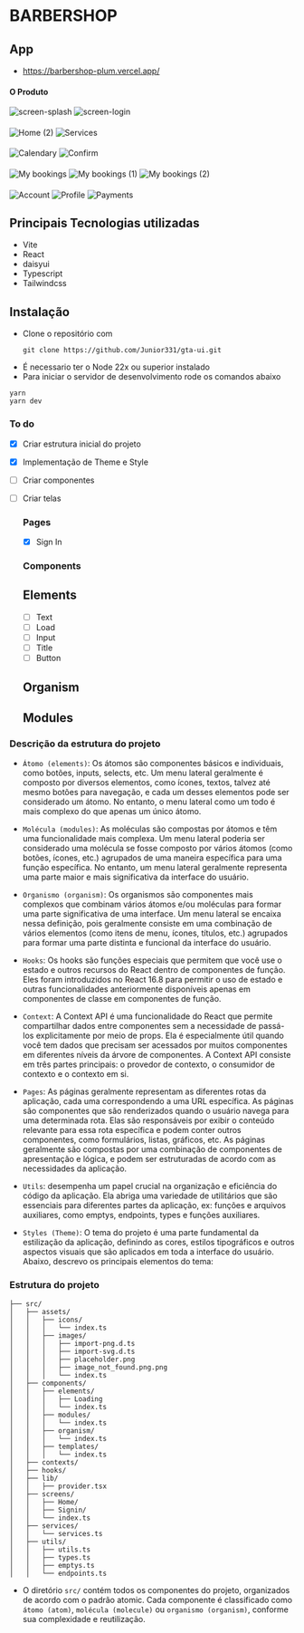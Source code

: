 # BARBERSHOP

## App

- https://barbershop-plum.vercel.app/

#### O Produto

![screen-splash](https://github.com/user-attachments/assets/740b2ede-8ad4-4283-b6af-c8a061ee8702)
![screen-login](https://github.com/user-attachments/assets/8a2aeaeb-56f8-4b23-b553-1158d8b92f04)

####

![Home (2)](https://github.com/user-attachments/assets/4ec321d6-8b1e-40b7-a241-d7f3cb7ad3e3)
![Services](https://github.com/user-attachments/assets/c5999f20-54be-4ef6-aad1-1472485e1de2)

####

![Calendary](https://github.com/user-attachments/assets/46a32a55-53ef-4fcc-85d3-b47be6c347d9)
![Confirm](https://github.com/user-attachments/assets/11076e19-a4c9-4a16-b0e5-7f20992463e6)

####

![My bookings](https://github.com/user-attachments/assets/66bdba4a-633f-4242-8f65-171e32599727)
![My bookings (1)](https://github.com/user-attachments/assets/f3c43baf-8b4c-4df6-b3f6-dd91632268ed)
![My bookings (2)](https://github.com/user-attachments/assets/397160ca-05f7-46f9-b549-45fe8026724c)

####

![Account](https://github.com/user-attachments/assets/9e3a8b56-8d5d-4973-aab3-f021690d71ba)
![Profile](https://github.com/user-attachments/assets/ec2350b0-7ccd-4118-b3b4-6f8ca015b502)
![Payments](https://github.com/user-attachments/assets/18361f72-38fe-455b-be91-9d0d618297af)

## Principais Tecnologias utilizadas

- Vite
- React
- daisyui
- Typescript
- Tailwindcss

## Instalação

- Clone o repositório com
  ```
  git clone https://github.com/Junior331/gta-ui.git
  ```
- É necessario ter o Node 22x ou superior instalado
- Para iniciar o servidor de desenvolvimento rode os comandos abaixo

```
yarn
yarn dev
```

### To do

- [x] Criar estrutura inicial do projeto
- [x] Implementação de Theme e Style
- [ ] Criar componentes
- [ ] Criar telas

  ### Pages

     - [X] Sign In

  ### Components

  ## Elements

     - [ ] Text  
     - [ ] Load  
     - [ ] Input 
     - [ ] Title 
     - [ ] Button

  ## Organism

  ## Modules

### Descrição da estrutura do projeto

- `Átomo (elements)`: Os átomos são componentes básicos e individuais, como botões, inputs, selects, etc. Um menu lateral geralmente é composto por diversos elementos, como ícones, textos, talvez até mesmo botões para navegação, e cada um desses elementos pode ser considerado um átomo. No entanto, o menu lateral como um todo é mais complexo do que apenas um único átomo.

- `Molécula (modules)`: As moléculas são compostas por átomos e têm uma funcionalidade mais complexa. Um menu lateral poderia ser considerado uma molécula se fosse composto por vários átomos (como botões, ícones, etc.) agrupados de uma maneira específica para uma função específica. No entanto, um menu lateral geralmente representa uma parte maior e mais significativa da interface do usuário.

- `Organismo (organism)`: Os organismos são componentes mais complexos que combinam vários átomos e/ou moléculas para formar uma parte significativa de uma interface. Um menu lateral se encaixa nessa definição, pois geralmente consiste em uma combinação de vários elementos (como itens de menu, ícones, títulos, etc.) agrupados para formar uma parte distinta e funcional da interface do usuário.

- `Hooks`: Os hooks são funções especiais que permitem que você use o estado e outros recursos do React dentro de componentes de função. Eles foram introduzidos no React 16.8 para permitir o uso de estado e outras funcionalidades anteriormente disponíveis apenas em componentes de classe em componentes de função.

- `Context`: A Context API é uma funcionalidade do React que permite compartilhar dados entre componentes sem a necessidade de passá-los explicitamente por meio de props. Ela é especialmente útil quando você tem dados que precisam ser acessados por muitos componentes em diferentes níveis da árvore de componentes. A Context API consiste em três partes principais: o provedor de contexto, o consumidor de contexto e o contexto em si.

- `Pages`: As páginas geralmente representam as diferentes rotas da aplicação, cada uma correspondendo a uma URL específica. As páginas são componentes que são renderizados quando o usuário navega para uma determinada rota. Elas são responsáveis por exibir o conteúdo relevante para essa rota específica e podem conter outros componentes, como formulários, listas, gráficos, etc. As páginas geralmente são compostas por uma combinação de componentes de apresentação e lógica, e podem ser estruturadas de acordo com as necessidades da aplicação.

- `Utils`: desempenha um papel crucial na organização e eficiência do código da aplicação. Ela abriga uma variedade de utilitários que são essenciais para diferentes partes da aplicação, ex: funções e arquivos auxiliares, como emptys, endpoints, types e funções auxiliares.

- `Styles (Theme)`: O tema do projeto é uma parte fundamental da estilização da aplicação, definindo as cores, estilos tipográficos e outros aspectos visuais que são aplicados em toda a interface do usuário. Abaixo, descrevo os principais elementos do tema:

### Estrutura do projeto

    ├── src/
    │   ├── assets/
    │   │   ├── icons/
    │   │   │   └── index.ts
    │   │   ├── images/
    │   │   │   ├── import-png.d.ts
    │   │   │   ├── import-svg.d.ts
    │   │   │   ├── placeholder.png
    │   │   │   ├── image_not_found.png.png
    │   │   │   └── index.ts
    │   ├── components/
    │   │   ├── elements/
    │   │   │   ├── Loading
    │   │   │   └── index.ts
    │   │   ├── modules/
    │   │   │   └── index.ts
    │   │   ├── organism/
    │   │   │   └── index.ts
    │   │   ├── templates/
    │   │   │   └── index.ts
    │   ├── contexts/
    │   ├── hooks/
    │   ├── lib/
    │   │   ├── provider.tsx
    │   ├── screens/
    │   │   ├── Home/
    │   │   ├── Signin/
    │   │   └── index.ts
    │   ├── services/
    │   │   └── services.ts
    │   ├── utils/
    │   │   ├── utils.ts
    │   │   ├── types.ts
    │   │   ├── emptys.ts
    │   │   └── endpoints.ts

- O diretório `src/` contém todos os componentes do projeto, organizados de acordo com o padrão atomic.
  Cada componente é classificado como `átomo (atom)`, `molécula (molecule)` ou `organismo (organism)`, conforme
  sua complexidade e reutilização.
